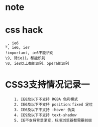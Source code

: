 # note

css hack
===

    _, ie6
    *, ie6, ie7
    !important, ie6不能识别
    \9, 除ie11，都能识别
    \0, ie8以上都能识别，opera能识别

CSS3支持情况记录一
===

        1. IE8及以下不支持 RGBA 色彩模式
        2. IE6及以下不支持 position:fixed 定位
        3. IE6及以下不支持 :hover 伪类
        4. IE9及以下不支持 text-shadow
        5. IE不支持背景渐变，标准浏览器都需要前缀
